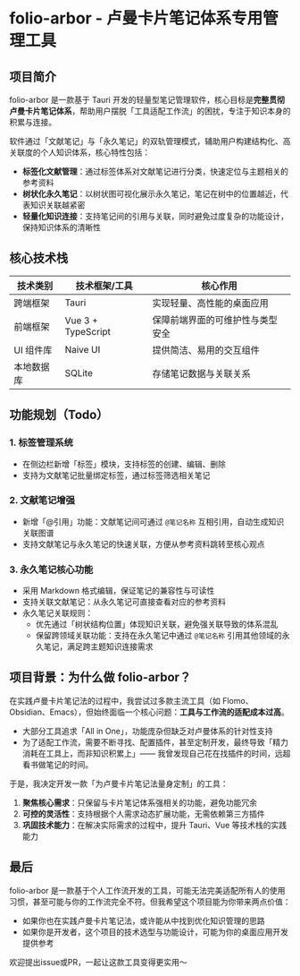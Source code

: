 # folio-arbor - 卢曼卡片笔记体系专用管理工具

## 项目简介
folio-arbor 是一款基于 Tauri 开发的轻量型笔记管理软件，核心目标是**完整贯彻卢曼卡片笔记体系**，帮助用户摆脱「工具适配工作流」的困扰，专注于知识本身的积累与连接。

软件通过「文献笔记」与「永久笔记」的双轨管理模式，辅助用户构建结构化、高关联度的个人知识体系，核心特性包括：
- **标签化文献管理**：通过标签体系对文献笔记进行分类，快速定位与主题相关的参考资料
- **树状化永久笔记**：以树状图可视化展示永久笔记，笔记在树中的位置越近，代表知识关联越紧密
- **轻量化知识连接**：支持笔记间的引用与关联，同时避免过度复杂的功能设计，保持知识体系的清晰性


## 核心技术栈
| 技术类别       | 技术框架/工具                | 核心作用                     |
|----------------|-----------------------------|------------------------------|
| 跨端框架       | Tauri                       | 实现轻量、高性能的桌面应用   |
| 前端框架       | Vue 3 + TypeScript          | 保障前端界面的可维护性与类型安全 |
| UI 组件库      | Naive UI                    | 提供简洁、易用的交互组件     |
| 本地数据库     | SQLite                      | 存储笔记数据与关联关系       |


## 功能规划（Todo）
### 1. 标签管理系统
- 在侧边栏新增「标签」模块，支持标签的创建、编辑、删除
- 支持为文献笔记批量绑定标签，通过标签筛选相关笔记


### 2. 文献笔记增强
- 新增「@引用」功能：文献笔记间可通过 `@笔记名称` 互相引用，自动生成知识关联图谱
- 支持文献笔记与永久笔记的快速关联，方便从参考资料跳转至核心观点


### 3. 永久笔记核心功能
- 采用 Markdown 格式编辑，保证笔记的兼容性与可读性
- 支持关联文献笔记：从永久笔记可直接查看对应的参考资料
- 永久笔记关联规则：
  - 优先通过「树状结构位置」体现知识关联，避免强关联导致的体系混乱
  - 保留跨领域关联功能：支持在永久笔记中通过 `@笔记名称` 引用其他领域的永久笔记，满足跨主题知识连接需求


## 项目背景：为什么做 folio-arbor？
在实践卢曼卡片笔记法的过程中，我尝试过多款主流工具（如 Flomo、Obsidian、Emacs），但始终面临一个核心问题：**工具与工作流的适配成本过高**。

- 大部分工具追求「All in One」，功能庞杂但缺乏对卢曼体系的针对性支持
- 为了适配工作流，需要不断寻找、配置插件，甚至定制开发，最终导致「精力消耗在工具上，而非知识积累上」—— 我曾发现自己花在找插件的时间，远超看书做笔记的时间。

于是，我决定开发一款「为卢曼卡片笔记法量身定制」的工具：
1. **聚焦核心需求**：只保留与卡片笔记体系强相关的功能，避免功能冗余
2. **可控的灵活性**：支持根据个人需求动态扩展功能，无需依赖第三方插件
3. **巩固技术能力**：在解决实际需求的过程中，提升 Tauri、Vue 等技术栈的实践能力


## 最后
folio-arbor 是一款基于个人工作流开发的工具，可能无法完美适配所有人的使用习惯，甚至可能与你的工作流完全不符。但我希望这个项目能为你带来两点价值：
- 如果你也在实践卢曼卡片笔记法，或许能从中找到优化知识管理的思路
- 如果你是开发者，这个项目的技术选型与功能设计，可能为你的桌面应用开发提供参考

欢迎提出issue或PR，一起让这款工具变得更实用～